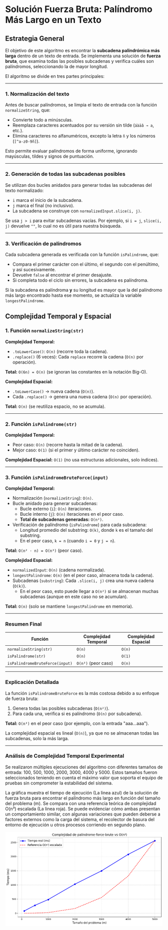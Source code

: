 # Solución Fuerza Bruta: Palíndromo Más Largo en un Texto

## Estrategia General

El objetivo de este algoritmo es encontrar la **subcadena palindrómica más larga** dentro de un texto de entrada. Se implementa una solución de **fuerza bruta**, que examina todas las posibles subcadenas y verifica cuáles son palíndromos, seleccionando la de mayor longitud.

El algoritmo se divide en tres partes principales:

---

### 1. Normalización del texto

Antes de buscar palíndromos, se limpia el texto de entrada con la función `normalizeString`, que:

- Convierte todo a minúsculas.
- Reemplaza caracteres acentuados por su versión sin tilde (`áàäâ → a`, etc.).
- Elimina caracteres no alfanuméricos, excepto la letra `ñ` y los números (`[^a-z0-9ñ]`).

Esto permite evaluar palíndromos de forma uniforme, ignorando mayúsculas, tildes y signos de puntuación.

---

### 2. Generación de todas las subcadenas posibles

Se utilizan dos bucles anidados para generar todas las subcadenas del texto normalizado:

- `i` marca el inicio de la subcadena.
- `j` marca el final (no inclusivo).
- La subcadena se construye con `normalizedInput.slice(i, j)`.

Se usa `j > i` para evitar subcadenas vacías. Por ejemplo, si `i = j`, `slice(i, j)` devuelve `""`, lo cual no es útil para nuestra búsqueda.

---

### 3. Verificación de palíndromos

Cada subcadena generada es verificada con la función `isPalindrome`, que:

- Compara el primer carácter con el último, el segundo con el penúltimo, y así sucesivamente.
- Devuelve `false` al encontrar el primer desajuste.
- Si completa todo el ciclo sin errores, la subcadena es palíndroma.

Si la subcadena es palíndroma **y** su longitud es mayor que la del palíndromo más largo encontrado hasta ese momento, se actualiza la variable `longestPalindrome`.

## Complejidad Temporal y Espacial

### 1. Función `normalizeString(str)`

**Complejidad Temporal:**
- `.toLowerCase()`: `O(n)` (recorre toda la cadena).
- `.replace()` (6 veces): Cada `replace` recorre la cadena (`O(n)` por operación).

**Total:** `O(6n) = O(n)` (se ignoran las constantes en la notación Big-O).

**Complejidad Espacial:**
- `.toLowerCase()` → nueva cadena (`O(n)`).
- Cada `.replace()` → genera una nueva cadena (`O(n)` por operación).

**Total:** `O(n)` (se reutiliza espacio, no se acumula).

---

### 2. Función `isPalindrome(str)`

**Complejidad Temporal:**
- Peor caso: `O(n)` (recorre hasta la mitad de la cadena).
- Mejor caso: `O(1)` (si el primer y último carácter no coinciden).

**Complejidad Espacial:** `O(1)` (no usa estructuras adicionales, solo índices).

---

### 3. Función `isPalindromeBruteForce(input)`

**Complejidad Temporal:**
- Normalización (`normalizeString`): `O(n)`.
- Bucle anidado para generar subcadenas:
  - Bucle externo (`i`): `O(n)` iteraciones.
  - Bucle interno (`j`): `O(n)` iteraciones en el peor caso.
  - **Total de subcadenas generadas:** `O(n²)`.
- Verificación de palíndromo (`isPalindrome`) para cada subcadena:
  - Longitud promedio del substring: `O(k)`, donde `k` es el tamaño del substring.
  - En el peor caso, `k = n` (cuando `i = 0` y `j = n`).

**Total:** `O(n² · n) = O(n³)` (peor caso).

**Complejidad Espacial:**
- `normalizedInput`: `O(n)` (cadena normalizada).
- `longestPalindrome`: `O(n)` (en el peor caso, almacena toda la cadena).
- Subcadenas (`substring`): Cada `.slice(i, j)` crea una nueva cadena (`O(k)`).
  - En el peor caso, esto puede llegar a `O(n²)` si se almacenan muchas subcadenas (aunque en este caso no se acumulan).

**Total:** `O(n)` (solo se mantiene `longestPalindrome` en memoria).

---

### Resumen Final

| Función                        | Complejidad Temporal      | Complejidad Espacial      |
|---------------------------------|---------------------------|---------------------------|
| `normalizeString(str)`          | `O(n)`                    | `O(n)`                    |
| `isPalindrome(str)`             | `O(n)`                    | `O(1)`                    |
| `isPalindromeBruteForce(input)` | `O(n³)` (peor caso)       | `O(n)`                    |

---

### Explicación Detallada

La función `isPalindromeBruteForce` es la más costosa debido a su enfoque de fuerza bruta:

1. Genera todas las posibles subcadenas (`O(n²)`).
2. Para cada una, verifica si es palíndromo (`O(n)` por subcadena).

**Total:** `O(n³)` en el peor caso (por ejemplo, con la entrada "aaa...aaa").

La complejidad espacial es lineal (`O(n)`), ya que no se almacenan todas las subcadenas, solo la más larga.

---

### Análisis de Complejidad Temporal Experimental

Se realizaron múltiples ejecuciones del algoritmo con diferentes tamaños de entrada: 100, 500, 1000, 2000, 3000, 4000 y 5000. Estos tamaños fueron seleccionados teniendo en cuenta el máximo valor que soporta el equipo de pruebas sin comprometer la estabilidad del sistema.

La gráfica muestra el tiempo de ejecución (La linea azul) de la solución de fuerza bruta para encontrar el palíndromo más largo en función del tamaño del problema (m). Se compara con una referencia teórica de complejidad O(n³) escalada (La linea roja). Se puede evidenciar cómo ambas presentan un comportamiento similar, con algunas variaciones que pueden deberse a factores externos como la carga del sistema, el recolector de basura del entorno de ejecución u otros procesos corriendo en segundo plano.



![Comparación entre tiempo de ejecución y función cubica](./imgs/brute-force-solution-palindrome.png)